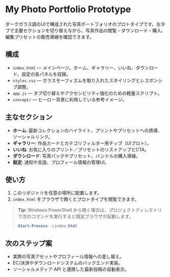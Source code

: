 # My Photo Portfolio Prototype

ダークガラス調のUIで構成された写真ポートフォリオのプロトタイプです。左タブで主要セクションを切り替えながら、写真作品の閲覧・ダウンロード・購入、編集プリセットの販売導線を確認できます。

## 構成
- `index.html` — メインページ。ホーム、ギャラリー、いいね、ダウンロード、設定の各パネルを収録。
- `styles.css` — ガラスモーフィズムを取り入れたスタイリングとレスポンシブ調整。
- `app.js` — タブ切り替えやアクセシビリティ強化のための軽量スクリプト。
- `concept/` — ヒーロー背景に利用している参考イメージ。

## 主なセクション
- **ホーム**: 最新コレクションのハイライト、プリントやプリセットへの誘導、ソーシャルリンク。
- **ギャラリー**: 作品カードとカテゴリフィルター用チップ（UIプロト）。
- **いいね**: お気に入りのプリント／プリセットのリストアップとCTA。
- **ダウンロード**: 写真パックやプリセット、バンドルの購入導線。
- **設定**: 通知や言語、プロフィール情報の管理UI。

## 使い方
1. このリポジトリを任意の場所に配置します。
2. `index.html` をブラウザで開くとプロトタイプを閲覧できます。

> **Tip:** Windows PowerShell から開く場合は、プロジェクトディレクトリで次のコマンドを実行すると既定ブラウザが起動します。
>
> ```powershell
> Start-Process .\index.html
> ```

## 次のステップ案
- 実際の写真アセットやプロフィール情報への差し替え。
- EC/決済やダウンロードシステムのバックエンド実装。
- ソーシャルメディア API と連携した最新投稿の自動表示。
